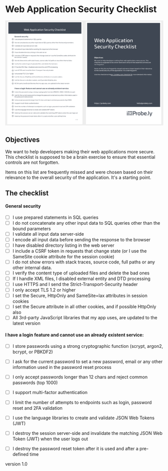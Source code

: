 # Web Application Security Checklist

![Checklist](https://raw.githubusercontent.com/Probely/security_checklist/master/checklist.png)

## Objectives

We want to help developers making their web applications more secure. This checklist is supposed to be a brain exercise to ensure that essential controls are not forgotten.

Items on this list are frequently missed and were chosen based on their relevance to the overall security of the application. It's a starting point.

## The checklist
#### General security
- [ ] I use prepared statements in SQL queries
- [ ] I do not concatenate any other input data to SQL queries other than the bound parameters
- [ ] I validate all input data server-side
- [ ] I encode all input data before sending the response to the browser
- [ ] I have disabled directory listing in the web server
- [ ] I include a CSRF token in requests that change state (or I use the SameSite cookie attribute for the session cookie)
- [ ] I do not show errors with stack traces, source code, full paths or any other internal data. 
- [ ] I verify the content type of uploaded files and delete the bad ones
- [ ] If I handle XML files, I disabled external entity and DTD processing
- [ ] I use HTTPS and I send the Strict-Transport-Security header
- [ ] I only accept TLS 1.2 or higher
- [ ] I set the Secure, HttpOnly and SameSite=lax attributes in session cookies
- [ ] I set the Secure attribute in all other cookies, and if possible HttpOnly also
- [ ] All 3rd-party JavaScript libraries that my app uses, are updated to the latest version
#### I have a login feature and cannot use an already existent service:
- [ ] I store passwords using a strong cryptographic function (scrypt, argon2, bcrypt, or PBKDF2)
- [ ] I ask for the current password to set a new password, email or any other information used in the password reset process
- [ ] I only accept passwords longer than 12 chars and reject common passwords (top 1000)
- [ ] I support multi-factor authentication
- [ ] I limit the number of attempts to endpoints such as login, password reset and 2FA validation
- [ ] I use the language libraries to create and validate JSON Web Tokens (JWT)
- [ ] I destroy the session server-side and invalidate the matching JSON Web Token (JWT) when the user logs out
- [ ] I destroy the password reset token after it is used and after a pre-defined time 



version 1.0
